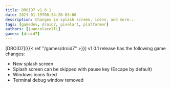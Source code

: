 ```yaml
---
title: DROID7 v1.0.1
date: 2021-01-15T08:34:20-03:00
description: Changes in splash screen, icons, and more...
tags: [gamedev, droid7, pixelart, platformer]
authors: [juancolacelli]
games: [droid7]
---
```


[DROID7]({{< ref "/games/droid7" >}}) v1.0.1 release has the following game changes:

* New splash screen
* Splash screen can be skipped with pause key (Escape by default)
* Windows icons fixed
* Terminal debug window removed
